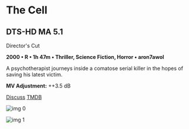 # The Cell

## DTS-HD MA 5.1

Director's Cut

**2000 • R • 1h 47m • Thriller, Science Fiction, Horror • aron7awol**

A psychotherapist journeys inside a comatose serial killer in the hopes of saving his latest victim.

**MV Adjustment:** ++3.5 dB

[Discuss](https://www.avsforum.com/threads/bass-eq-for-filtered-movies.2995212/post-58955290)  [TMDB](8843)

![img 0](https://i.imgur.com/OP7uRZO.jpg)

![img 1](https://i.imgur.com/EQDmGnI.png)

